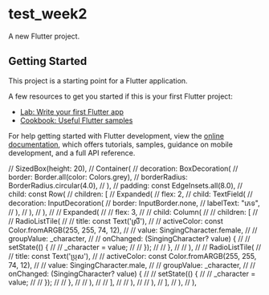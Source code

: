 # test_week2

A new Flutter project.

## Getting Started

This project is a starting point for a Flutter application.

A few resources to get you started if this is your first Flutter project:

- [Lab: Write your first Flutter app](https://docs.flutter.dev/get-started/codelab)
- [Cookbook: Useful Flutter samples](https://docs.flutter.dev/cookbook)

For help getting started with Flutter development, view the
[online documentation](https://docs.flutter.dev/), which offers tutorials,
samples, guidance on mobile development, and a full API reference.

// SizedBox(height: 20),
            // Container(
            //   decoration: BoxDecoration(
            //     border: Border.all(color: Colors.grey),
            //     borderRadius: BorderRadius.circular(4.0),
            //   ),
            //   padding: const EdgeInsets.all(8.0),
            //   child: const Row(
            //     children: [
            //       Expanded(
            //         flex: 2,
            //         child: TextField(
            //           decoration: InputDecoration(
            //             border: InputBorder.none,
            //             labelText: "ភេទ",
            //           ),
            //         ),
            //       ),
            //       // Expanded(
            //       //   flex: 3,
            //       //   child: Column(
            //       //     children: [
            //       //       RadioListTile<SingingCharacter>(
            //       //         title: const Text('ស្រី'),
            //       //         activeColor: const Color.fromARGB(255, 255, 74, 12),
            //       //         value: SingingCharacter.female,
            //       //         groupValue: _character,
            //       //         onChanged: (SingingCharacter? value) {
            //       //           setState(() {
            //       //             _character = value;
            //       //           });
            //       //         },
            //       //       ),
            //       //       RadioListTile<SingingCharacter>(
            //       //         title: const Text('ប្រុស'),
            //       //         activeColor: const Color.fromARGB(255, 255, 74, 12),
            //       //         value: SingingCharacter.male,
            //       //         groupValue: _character,
            //       //         onChanged: (SingingCharacter? value) {
            //       //           setState(() {
            //       //             _character = value;
            //       //           });
            //       //         },
            //       //       ),
            //       //     ],
            //       //   ),
            //       // ),
            //     ],
            //   ),
            // ),